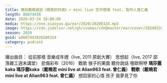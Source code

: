```yaml
---
title: 專訪戴曉君談《裡面的外面》+ mini live 空中現場 feat. 製作人曾仁義
length: 86874438
date: 2020-03-24 18:00:00
media: https://one.xiaoyuu.ga/ear/2020/20200324.mp3
image: https://cdn.jsdelivr.net/gh/coxmos/cdn@master/ear/cover/20200324.jpeg
season: 2020
guid: a8687443820200324
category: podcast
---
```


播出曲目：
從前那樣
音樂成年禮（live, 2011 原創大賽）
思想起（live, 2017 部落雜工週末講堂）
悲傷彩布（2016）
戰歌
猴子的果園
聽你說話
喔歐啊咿
<strong>瑪莎露kaka
瑪莎露kaka（戴曉君 mini live at Alian963 feat. 曾仁義）
戰歌（戴曉君 mini live at Alian963 feat. 曾仁義）
</strong>想回家的心情
孩子
我夢見了你

